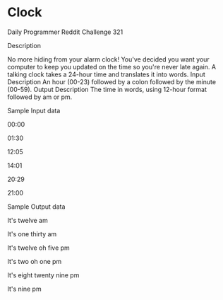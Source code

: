 # Clock
Daily Programmer Reddit Challenge 321

Description
 
No more hiding from your alarm clock! You've decided you want your computer to keep you updated on the time so you're never late again. 
A talking clock takes a 24-hour time and translates it into words.
Input Description
An hour (00-23) followed by a colon followed by the minute (00-59).
Output Description
The time in words, using 12-hour format followed by am or pm.

Sample Input data

00:00 

01:30 

12:05 

14:01 

20:29 

21:00 


Sample Output data

It's twelve am

It's one thirty am

It's twelve oh five pm

It's two oh one pm

It's eight twenty nine pm

It's nine pm
